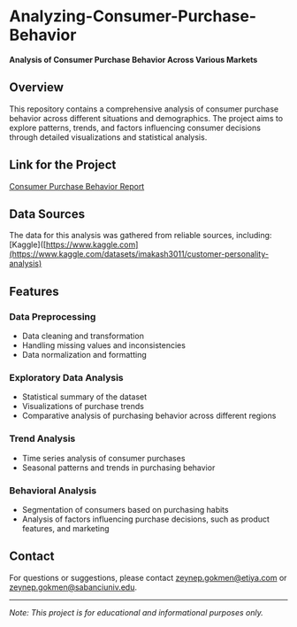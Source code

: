 # Analyzing-Consumer-Purchase-Behavior
**Analysis of Consumer Purchase Behavior Across Various Markets**

## Overview
This repository contains a comprehensive analysis of consumer purchase behavior across different situations and demographics. The project aims to explore patterns, trends, and factors influencing consumer decisions through detailed visualizations and statistical analysis.

## Link for the Project
[Consumer Purchase Behavior Report](https://www.kaggle.com/code/zeynepgkmenstudent/analyzing-consumer-purchase-behavior)


## Data Sources
The data for this analysis was gathered from reliable sources, including:
[Kaggle]([https://www.kaggle.com](https://www.kaggle.com/datasets/imakash3011/customer-personality-analysis)

## Features
### Data Preprocessing
- Data cleaning and transformation
- Handling missing values and inconsistencies
- Data normalization and formatting

### Exploratory Data Analysis
- Statistical summary of the dataset
- Visualizations of purchase trends
- Comparative analysis of purchasing behavior across different regions

### Trend Analysis
- Time series analysis of consumer purchases
- Seasonal patterns and trends in purchasing behavior

### Behavioral Analysis
- Segmentation of consumers based on purchasing habits
- Analysis of factors influencing purchase decisions, such as product features, and marketing


## Contact
For questions or suggestions, please contact [zeynep.gokmen@etiya.com](mailto:zeynep.gokmen@etiya.com) or [zeynep.gokmen@sabanciuniv.edu](mailto:zeynep.gokmen@sabanciuniv.edu).

---

*Note: This project is for educational and informational purposes only.*
